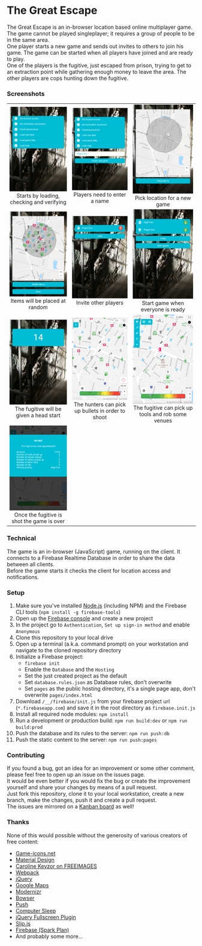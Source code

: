# The Great Escape

The Great Escape is an in-browser location based online multiplayer game. The game cannot be played singleplayer; it requires a group of people to be in the same area.  
One player starts a new game and sends out invites to others to join his game. The game can be started when all players have joined and are ready to play.  
One of the players is the fugitive, just escaped from prison, trying to get to an extraction point while gathering enough money to leave the area.
The other players are cops hunting down the fugitive.

### Screenshots
|                                                                              |                                                                                   |                                                                                      |
|:----------------------------------------------------------------------------:|:---------------------------------------------------------------------------------:|:------------------------------------------------------------------------------------:|
|![](readme_assets/01_loading.png) Starts by loading, checking and verifying   |![](readme_assets/02_enter.png) Players need to enter a name                       |![](readme_assets/03_location.png) Pick location for a new game                       |
|![](readme_assets/04_items.png) Items will be placed at random                |![](readme_assets/05_invite.png) Invite other players                              |![](readme_assets/06_start.png) Start game when everyone is ready                     |
|![](readme_assets/07_countdown.png) The fugitive will be given a head start   |![](readme_assets/08_hunter.png) The hunters can pick up bullets in order to shoot |![](readme_assets/09_fugitive.png) The fugitive can pick up tools and rob some venues |
|![](readme_assets/10_gameover.png) Once the fugitive is shot the game is over |

### Technical
The game is an in-browser (JavaScript) game, running on the client. It connects to a Firebase Realtime Database in order to share the data between all clients.  
Before the game starts it checks the client for location access and notifications.

### Setup
1. Make sure you've installed [Node.js](https://nodejs.org) (including NPM) and the Firebase CLI tools (`npm install -g firebase-tools`)
2. Open up the [Firebase console](console.firebase.google.com) and create a new project
3. In the project go to `Authentication`, `Set up sign-in method` and enable `Anonymous`
4. Clone this repository to your local drive
5. Open up a terminal (a.k.a. command prompt) on your workstation and navigate to the cloned repository directory
6. Initialize a Firebase project:
   - `firebase init`  
   - Enable the `Database` and the `Hosting`
   - Set the just created project as the default
   - Set `database.rules.json` as Database rules, don't overwrite
   - Set `pages` as the public hosting directory, it's a single page app, don't overwrite `pages/index.html`
7. Download `/__/firebase/init.js` from your firebase project url (`*.firebaseapp.com`) and save it in the root directory as `firebase.init.js`
8. Install all required node modules: `npm install`
9. Run a development or production build: `npm run build:dev` or `npm run build:prod`
10. Push the database and its rules to the server: `npm run push:db`
11. Push the static content to the server: `npm run push:pages`

### Contributing
If you found a bug, got an idea for an improvement or some other comment, please feel free to open up an issue on the issues page.  
It would be even better if you would fix the bug or create the improvement yourself and share your changes by means of a pull request.  
Just fork this repository, clone it to your local workstation, create a new branch, make the changes, push it and create a pull request.  
The issues are mirrored on a [Kanban board](https://waffle.io/BillyNate/the-great-escape) as well!

### Thanks
None of this would possible without the generosity of various creators of free content:
- [Game-icons.net](https://game-icons.net)
- [Material Design](https://material.io/tools/icons)
- [Caroline Keyzor on FREEIMAGES](https://nl.freeimages.com/photographer/ckeyzor-44210)
- [Webpack](https://webpack.js.org)
- [jQuery](https://jquery.com)
- [Google Maps](https://maps.google.com)
- [Modernizr](https://modernizr.com)
- [Bowser](https://github.com/lancedikson/bowser)
- [Push](https://pushjs.org/)
- [Computer Sleep](https://github.com/ivanmaeder/computer-sleep)
- [jQuery Fullscreen Plugin](https://github.com/kayahr/jquery-fullscreen-plugin)
- [Slip.js](https://kornel.ski/slip)
- [Firebase (Spark Plan)](https://firebase.google.com)
- And probably some more...